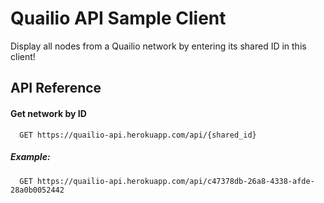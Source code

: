 # Quailio API Sample Client

Display all nodes from a Quailio network by entering its shared ID in this client!

## API Reference

#### Get network by ID

```http
  GET https://quailio-api.herokuapp.com/api/{shared_id}
```

##### Example:

```http
  GET https://quailio-api.herokuapp.com/api/c47378db-26a8-4338-afde-28a0b0052442
```
